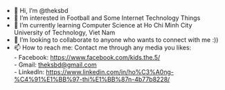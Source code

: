 - 👋 Hi, I’m @theksbd
- 👀 I’m interested in Football and Some Internet Technology Things
- 🌱 I’m currently learning Computer Science at Ho Chi Minh City University of Technology, Viet Nam
- 💞️ I’m looking to collaborate to anyone who wants to connect with me :))
- 📫 How to reach me: Contact me through any media you likes:  
                      - Facebook: https://www.facebook.com/kids.the.5/  
                      - Gmail: theksbd@gmail.com  
                      - Linkedln: https://www.linkedin.com/in/ho%C3%A0ng-%C4%91%E1%BB%97-thi%E1%BB%87n-4b77b8228/  

<!---
theksbd/theksbd is a ✨ special ✨ repository because its `README.md` (this file) appears on your GitHub profile.
You can click the Preview link to take a look at your changes.
--->
